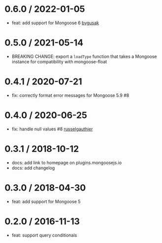 0.6.0 / 2022-01-05
==================
 * feat: add support for Mongoose 6 [bvgusak](https://github.com/bvgusak)

0.5.0 / 2021-05-14
==================
 * BREAKING CHANGE: export a `loadType` function that takes a Mongoose instance for compatibility with mongoose-float

0.4.1 / 2020-07-21
==================
 * fix: correctly format error messages for Mongoose 5.9 #8

0.4.0 / 2020-06-25
==================
 * fix: handle null values #8 [russelgauthier](https://github.com/russelgauthier)

0.3.1 / 2018-10-12
==================
 * docs: add link to homepage on plugins.mongoosejs.io
 * docs: add changelog

0.3.0 / 2018-04-30
==================
 * feat: add support for Mongoose 5

0.2.0 / 2016-11-13
==================
 * feat: support query conditionals
